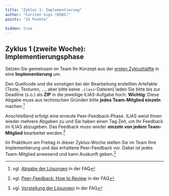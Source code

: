 ```yaml
---
title: "Zyklus 1: Implementierung"
author: "Carsten Gips (HSBI)"
points: "15 Punkte"

hidden: true
---
```



## Zyklus 1 (zweite Woche): Implementierungsphase

Setzen Sie gemeinsam im Team Ihr Konzept aus der
[ersten Zyklushälfte](b01a.md)
in eine **Implementierung** um.

Den Quellcode und die sonstigen bei der Bearbeitung erstellten Artefakte (Texte,
Texturen, ..., aber bitte keine `.class`-Dateien) laden Sie bitte bis zur Deadline
(s.o.) als **ZIP** in die jeweilige ILIAS-Aufgabe hoch. **Wichtig**: Diese Abgabe muss
aus technischen Gründen bitte **jedes Team-Mitglied einzeln** machen.[^2]

Anschließend erfolgt eine erneute Peer-Feedback-Phase. ILIAS weist Ihnen wieder
mehrere Abgaben zu und Sie haben einen Tag Zeit, um Ihr Feedback im ILIAS abzugeben.
Das Feedback muss wieder **einzeln von jedem Team-Mitglied** bearbeitet werden.[^3]

Im Praktikum am Freitag in dieser Zyklus-Woche stellen Sie im Team Ihre Implementierung
und das erhaltene Peer-Feedback vor. Dabei ist jedes Team-Mitglied anwesend und kann
Auskunft geben.[^4]


[^2]: vgl. [Abgabe der Lösungen](https://github.com/Programmiermethoden-CampusMinden/PM-Lecture/discussions/15) in der FAQ
[^3]: vgl. [Peer-Feedback: How to Review](https://github.com/Programmiermethoden-CampusMinden/PM-Lecture/discussions/16) in der FAQ
[^4]: vgl. [Vorstellung der Lösungen](https://github.com/Programmiermethoden-CampusMinden/PM-Lecture/discussions/17) in der FAQ
